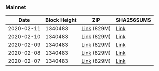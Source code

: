 ### Mainnet

|    Date    | Block Height | ZIP | SHA256SUMS |
| ---------- | ------------ | --- | ---------- |
| 2020-02-11 | 1340483 | [Link](https://s3-ap-southeast-2.amazonaws.com/ion-bootstrap/mainnet/2020-02-11/bootstrap.dat.zip) (829M) | [Link](https://s3-ap-southeast-2.amazonaws.com/ion-bootstrap/mainnet/2020-02-11/SHA256SUMS) |
| 2020-02-10 | 1340483 | [Link](https://s3-ap-southeast-2.amazonaws.com/ion-bootstrap/mainnet/2020-02-10/bootstrap.dat.zip) (829M) | [Link](https://s3-ap-southeast-2.amazonaws.com/ion-bootstrap/mainnet/2020-02-10/SHA256SUMS) |
| 2020-02-09 | 1340483 | [Link](https://s3-ap-southeast-2.amazonaws.com/ion-bootstrap/mainnet/2020-02-09/bootstrap.dat.zip) (829M) | [Link](https://s3-ap-southeast-2.amazonaws.com/ion-bootstrap/mainnet/2020-02-09/SHA256SUMS) |
| 2020-02-08 | 1340483 | [Link](https://s3-ap-southeast-2.amazonaws.com/ion-bootstrap/mainnet/2020-02-08/bootstrap.dat.zip) (829M) | [Link](https://s3-ap-southeast-2.amazonaws.com/ion-bootstrap/mainnet/2020-02-08/SHA256SUMS) |
| 2020-02-07 | 1340483 | [Link](https://s3-ap-southeast-2.amazonaws.com/ion-bootstrap/mainnet/2020-02-07/bootstrap.dat.zip) (829M) | [Link](https://s3-ap-southeast-2.amazonaws.com/ion-bootstrap/mainnet/2020-02-07/SHA256SUMS) |
